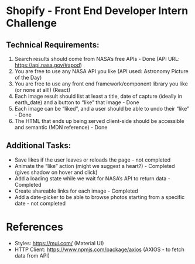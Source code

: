 # Shopify - Front End Developer Intern Challenge

## Technical Requirements:

1. Search results should come from NASA’s free APIs - Done (API URL: https://api.nasa.gov/#apod)
2. You are free to use any NASA API you like (API used: Astronomy Picture of the Day)
3. You are free to use any front end framework/component library you like (or none at all!) (React)
4. Each image result should list at least a title, date of capture (ideally in earth_date) and a button to “like” that image - Done
5. Each image can be “liked”, and a user should be able to undo their “like” - Done
6. The HTML that ends up being served client-side should be accessible and semantic (MDN reference) - Done

## Additional Tasks:

- Save likes if the user leaves or reloads the page - not completed
- Animate the “like” action (might we suggest a heart?) - Completed (gives shadow on hover and click)
- Add a loading state while we wait for NASA’s API to return data - Completed
- Create shareable links for each image - Completed
- Add a date-picker to be able to browse photos starting from a specific date - not completed

# References

- Styles: https://mui.com/ (Material UI)
- HTTP Client: https://www.npmjs.com/package/axios (AXIOS - to fetch data from API)
